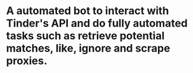# A automated bot to interact with Tinder's API and do fully automated tasks such as retrieve potential matches, like, ignore and scrape proxies.
